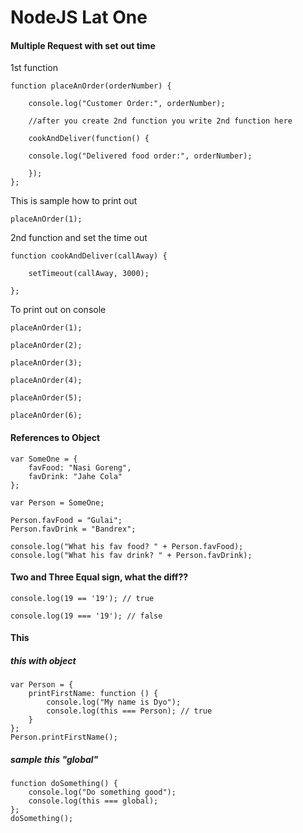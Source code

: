 # NodeJS Lat One

#### Multiple Request with set out time

1st function

	function placeAnOrder(orderNumber) {

		console.log("Customer Order:", orderNumber);

		//after you create 2nd function you write 2nd function here

	 	cookAndDeliver(function() {

 	 	console.log("Delivered food order:", orderNumber);

	 	});
	};

This is sample how to print out
	
	placeAnOrder(1);

2nd function and set the time out
	
	function cookAndDeliver(callAway) {
		
		setTimeout(callAway, 3000);
	
	};

To print out on console
	
	placeAnOrder(1);

	placeAnOrder(2);

	placeAnOrder(3);

	placeAnOrder(4);

	placeAnOrder(5);

	placeAnOrder(6);
	
#### References to Object

	var SomeOne = {
	    favFood: "Nasi Goreng",
	    favDrink: "Jahe Cola"
	};

	var Person = SomeOne;

	Person.favFood = "Gulai";
	Person.favDrink = "Bandrex";

	console.log("What his fav food? " + Person.favFood);
	console.log("What his fav drink? " + Person.favDrink);

#### Two and Three Equal sign, what the diff??

	console.log(19 == '19'); // true

	console.log(19 === '19'); // false

#### This

##### this with object

	var Person = {
	    printFirstName: function () {
	        console.log("My name is Dyo");
	        console.log(this === Person); // true
	    }
	};
	Person.printFirstName();

##### sample this "global"

	function doSomething() {
	    console.log("Do something good");
	    console.log(this === global);
	};
	doSomething();